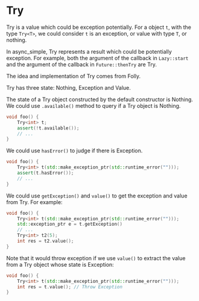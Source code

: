 # Try

Try is a value which could be exception potentially. For a object `t`, with the type `Try<T>`, we could consider `t` is an exception, or value with type `T`, or nothing.

In async_simple, Try represents a result which could be potentially exception. For example, both the argument of the callback in `Lazy::start` and the argument of the callback in `Future::thenTry` are Try.

The idea and implementation of Try comes from Folly.

Try has three state: Nothing, Exception and Value.

The state of a Try object constructed by the default constructor is Nothing.
We could use `.available()` method to query if a Try object is Nothing.
```cpp
void foo() {
    Try<int> t;
    assert(!t.available());
    // ...
}
```

We could use `hasError()` to judge if there is Exception.

```cpp
void foo() {
    Try<int> t(std::make_exception_ptr(std::runtime_error("")));
    assert(t.hasError());
    // ...
}
```


We could use `getException()` and `value()` to get the exception and value from Try. For example:
```cpp
void foo() {
    Try<int> t(std::make_exception_ptr(std::runtime_error("")));
    std::exception_ptr e = t.getException()
    // ...
    Try<int> t2(5);
    int res = t2.value();
}
```

Note that it would throw exception if we use `value()` to extract the value from a Try object whose state is Exception:
```cpp
void foo() {
    Try<int> t(std::make_exception_ptr(std::runtime_error("")));
    int res = t.value(); // Throw Exception
}
```
